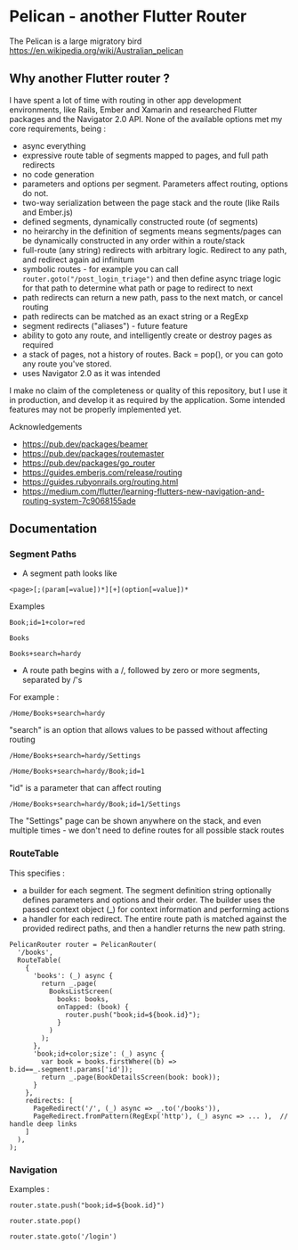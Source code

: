 # Pelican - another Flutter Router

The Pelican is a large migratory bird https://en.wikipedia.org/wiki/Australian_pelican

## Why another Flutter router ?

I have spent a lot of time with routing in other app development environments, like Rails, Ember and Xamarin and researched Flutter packages and the Navigator 2.0 API.
None of the available options met my core requirements, being :

* async everything
* expressive route table of segments mapped to pages, and full path redirects
* no code generation
* parameters and options per segment. Parameters affect routing, options do not.
* two-way serialization between the page stack and the route (like Rails and Ember.js)
* defined segments, dynamically constructed route (of segments)
* no heirarchy in the definition of segments means segments/pages can be dynamically constructed in any order within a route/stack
* full-route (any string) redirects with arbitrary logic. Redirect to any path, and redirect again ad infinitum
* symbolic routes - for example you can call `router.goto("/post_login_triage")` and then define async triage logic for that path to determine what path or page to redirect to next
* path redirects can return a new path, pass to the next match, or cancel routing
* path redirects can be matched as an exact string or a RegExp
* segment redirects ("aliases") - future feature
* ability to goto any route, and intelligently create or destroy pages as required
* a stack of pages, not a history of routes. Back = pop(), or you can goto any route you've stored.
* uses Navigator 2.0 as it was intended

I make no claim of the completeness or quality of this repository, but I use it in production, and develop it as required by the application.
Some intended features may not be properly implemented yet.

Acknowledgements
* https://pub.dev/packages/beamer
* https://pub.dev/packages/routemaster
* https://pub.dev/packages/go_router
* https://guides.emberjs.com/release/routing
* https://guides.rubyonrails.org/routing.html
* https://medium.com/flutter/learning-flutters-new-navigation-and-routing-system-7c9068155ade


## Documentation

### Segment Paths

* A segment path looks like

```<page>[;(param[=value])*][+](option[=value])*```

Examples

```Book;id=1+color=red```

```Books```

```Books+search=hardy```

* A route path begins with a /, followed by zero or more segments, separated by /'s

For example :

```/Home/Books+search=hardy```

"search" is an option that allows values to be passed without affecting routing

```/Home/Books+search=hardy/Settings```

```/Home/Books+search=hardy/Book;id=1```

"id" is a parameter that can affect routing

```/Home/Books+search=hardy/Book;id=1/Settings```

The "Settings" page can be shown anywhere on the stack, and even multiple times - we don't need to define routes for all possible stack routes

### RouteTable

This specifies :
* a builder for each segment. The segment definition string optionally defines parameters and options and their order. The builder uses the passed context object (_) for context information and performing actions
* a handler for each redirect. The entire route path is matched against the provided redirect paths, and then a handler returns the new path string.

```
PelicanRouter router = PelicanRouter(
  '/books',
  RouteTable(
    {
      'books': (_) async {
        return _.page(
          BooksListScreen(
            books: books,
            onTapped: (book) {
              router.push("book;id=${book.id}");
            }
          )
        );
      },
      'book;id+color;size': (_) async {
        var book = books.firstWhere((b) => b.id==_.segment!.params['id']);
        return _.page(BookDetailsScreen(book: book));
      }
    },
    redirects: [
      PageRedirect('/', (_) async => _.to('/books')),
      PageRedirect.fromPattern(RegExp('http'), (_) async => ... ),  // handle deep links
    ]
  ),
);
```

### Navigation

Examples :

```router.state.push("book;id=${book.id}")```

```router.state.pop()```

```router.state.goto('/login')```


